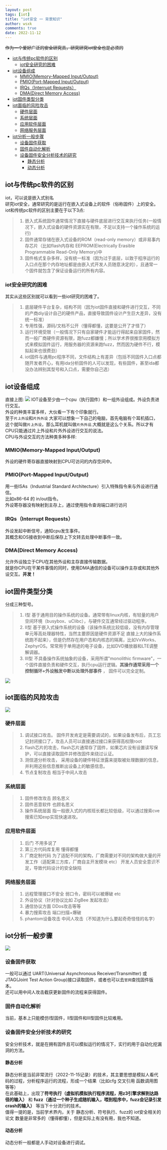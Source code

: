 ```yaml
---
layout: post
tags: [iot]
title: "iot安全 一 背景知识"
author: wsxk
comments: true
date: 2022-11-12
---
```


~~作为一个爱好广泛的安全研究员，研究研究iot安全也是必须的~~<br>


- [iot与传统pc软件的区别](#iot与传统pc软件的区别)
  - [iot安全研究的困难](#iot安全研究的困难)
- [iot设备组成](#iot设备组成)
  - [MMIO(Memory-Mapped Input/Output)](#mmiomemory-mapped-inputoutput)
  - [PMIO(Port-Mapped Input/Output)](#pmioport-mapped-inputoutput)
  - [IRQs（Interrupt Requests）](#irqsinterrupt-requests)
  - [DMA(Direct Memory Access)](#dmadirect-memory-access)
- [iot固件类型分类](#iot固件类型分类)
- [iot面临的风险攻击](#iot面临的风险攻击)
  - [硬件层面](#硬件层面)
  - [系统层面](#系统层面)
  - [应用软件层面](#应用软件层面)
  - [网络服务层面](#网络服务层面)
- [iot分析一般步骤](#iot分析一般步骤)
  - [设备固件获取](#设备固件获取)
  - [固件自动化解析](#固件自动化解析)
  - [设备固件安全分析技术的研究](#设备固件安全分析技术的研究)
    - [静态分析](#静态分析)
    - [动态分析](#动态分析)


<!-- Google tag (gtag.js) -->
<script async src="https://www.googletagmanager.com/gtag/js?id=G-C22S5YSYL7"></script>
<script>
  window.dataLayer = window.dataLayer || [];
  function gtag(){dataLayer.push(arguments);}
  gtag('js', new Date());

  gtag('config', 'G-C22S5YSYL7');
</script>


## iot与传统pc软件的区别<br>
iot，可以说是嵌入式别名<br>
研究iot安全，通常研究的是运行在嵌入式设备上的软件（俗称固件）上的安全。<br>
iot和传统pc软件的区别主要在于以下3点:
> 1. 嵌入式系统固件通常情况下直接与硬件底层进行交互来执行任务(一般情况下，嵌入式设备的硬件资源实在有限，不足以支持一个操作系统的运行)
> 2. 固件通常存储在嵌入式设备的ROM（read-only memory）或非易事内存芯片（比如flash内存和 EEPROM(Electrically Erasible Programmable Read-Only Memory)中
> 3. 固件格式复杂多样，没有统一标准（因为过于底层，以致于程序运行的入口点在那个内存地址都是由嵌入式开发人员随意决定的），且通常一个固件就包含了保证设备运行的所有内容。

### iot安全研究的困难<br>
其实从这些区别就可以看到一些iot研究的困难了。<br>
> 1. 底层硬件平台复杂，结构不同（因为iot固件直接和硬件进行交互，不同的产商diy设计自己的硬件产品，直接导致固件设计产生巨大差异，没有统一标准）
> 2. 专用性强，源码/文档不公开（懂得都懂，这要是公开了才怪了）
> 3. 运行环境受限（一般情况下只有自家硬件才能运行得起来自家固件，然而一般厂商硬件资源有限，跑fuzz都嫌慢；所以学术界很推崇用模拟方式来模拟固件运行，用服务器的资源来跑fuzz，然而因为硬件不行，模拟起来也很费劲）
> 4. iot固件与通用pc程序不同，文件结构上有差异（包括不同固件入口点都随开发者开心，有用ida分析固件的人可以发现，有些固件，甚至ida都没办法辨别其型号和入口点，需要你自己选）

## iot设备组成<br>
直接上图:
![](https://raw.githubusercontent.com/wsxk/wsxk_pictures/main/2022-6-27-DNS/20221114191909.png)
IOT设备至少由一个cpu（执行固件）和一组外设组成。外设负责进行交互。<br>
外设的种类丰富多样，大伙看一下有个印象就行。<br>
至于`片上外设`和`片外外设` 大家可以想象一下自己的电脑，首先电脑有个耳机插口，这个就叫做`片上外设`，那么耳机就叫做`片外外设`.大概就是这么个关系。所以才有 CPU只能通过片上外设和片外外设进行交互的说法。<br>
CPU与外设交互的方法种类多种多样:

### MMIO(Memory-Mapped Input/Output)<br>
外设的硬件寄存器直接映射到CPU可访问的内存空间中。<br>
### PMIO(Port-Mapped Input/Output)<br>
用一些ISAs（Industrial Standard Architecture）引入特殊指令来与外设进行通信。<br>
比如x86-64 的 in/out指令。<br>
外设寄存器没有映射到主存上，通过使用指令查询端口进行访问<br>
### IRQs（Interrupt Requests）<br>
外设发起中断信号，通知cpu发生事件。<br>
其概念和OS接收到中断后保存上下文转去处理中断事件一致。<br>
### DMA(Direct Memory Access)<br>
允许外设独立于CPU在其他外设和主存直接传输数据。<br>
就是你CPU在干某件事情的同时，使用DMA通信的设备可以操作主存或和其他外设交互。**并发！**<br>

## iot固件类型分类<br>
分成三种型号。<br>
> 1. I型 基于通用目的操作系统的设备。通常带有linux内核，有轻量的用户空间环境（busybox、uClibc），与硬件交互通常经过驱动程序。
> 2. II型 基于嵌入式操作系统的设备（该操作系统比较低级，没有内存管理单元等高处理器特性，当然主要原因是硬件资源不足 直接上大的操作系统跑不起来），但是仍然存在用户态和内核态的隔离，比如VxWorks、ZephyrOS。常常用于单用途的电子设备，比如DVD播放器和LTE调整解调器。
> 3. III型 不具备操作系统抽象的设备，采用所谓"monolithic firmware"，一个固件直接负责和硬件交互，执行cpu运行逻辑。**其操作通常采用一个控制循环+外设触发中断以处理外部事件** ， 固件可以完全定制。

![](https://raw.githubusercontent.com/wsxk/wsxk_pictures/main/2022-6-27-DNS/20221115110233.png)

## iot面临的风险攻击<br>
![](https://raw.githubusercontent.com/wsxk/wsxk_pictures/main/2022-6-27-DNS/20221115110332.png)

### 硬件层面<br>
> 1. 调试接口攻击。 固件开发肯定是需要调试的，如果设备发布后，员工忘记封闭接口了，攻击人员可以直接通过接口来获得高权限root
> 2. flash芯片的攻击，flash芯片通常存了固件，如果芯片没有设置读写保护，可以直接读取固件并修改固件来绕过认证。
> 3. 测信道分析攻击， 采用设备的硬件特征泄露来提取被处理数据的信息，并利用这些信息推断出设备上的敏感信息。
> 4. 节点复制攻击 相当于中间人攻击

### 系统层面<br>
> 1. 固件修改攻击 顾名思义
> 2. 固件恶意软件 也顾名思义
> 3. 操作系统层面 指一般嵌入式的内核班长都比较低级，可以通过搜索cve 搜索已知exp实现快速进攻。


### 应用软件层面<br>
> 1. 后门 不用多说了
> 2. 第三方代码库复用 懂得都懂
> 3. 厂商定制代码 为了适配不同的架构，厂商需要对不同的架构做大量的开发工作（适配第三方库，厂商自主开发模块 etc） 开发人员安全意识不足，导致代码设计的安全缺陷

### 网络服务层面<br>
> 1. 远程管理接口不安全 弱口令，密码可以被爆破 etc
> 2. 外设协议（针对协议比如 ZigBee 发起攻击）
> 3. 通信协议方面 DDos攻击等等
> 4. 暴力搜索攻击 端口扫描+爆破
> 5. phantom设备攻击 中间人攻击（不知道为什么要起奇奇怪怪的名字）


## iot分析一般步骤<br>
![](https://raw.githubusercontent.com/wsxk/wsxk_pictures/main/2022-6-27-DNS/20221115112539.png)

### 设备固件获取<br>
一般可以通过 UART(Universal Asynchronous Receiver/Transmitter) 或 JTAG(Joint Test Action Group)接口读取固件，或者也可以去`官网`查找固件版本。<br>还可以用中间人攻击截获更新固件的流程来获得固件。<br>

### 固件自动化解析<br>
当前，基本上只能模仿I型固件，II型固件和III型固件比较难用。<br>

### 设备固件安全分析技术的研究<br>
安全分析技术，就是在拥有固件且可以模拟运行的情况下，实行的用于自动化挖漏洞的方法。<br>
#### 静态分析<br>
静态分析是当前非常流行（2022-11-15记录）的技术，其主要思想是模拟人看代码的过程，分析程序运行的流程，形成一个结果（比如cfg 交叉引用 函数调用图 等等）<br>
在此基础上，出现了**符号执行（虚拟机模拟执行程序流程，用z3引擎求解到达路径的输入）** 和 **fuzz（通过一个种子生成随机输入，喂到程序中，fuzz会记录引发crash的输入）** 等当下十分流行的技术。<br>
值得一提的是，当前学术界内，关于 静态分析、符号执行、fuzz的 iot安全相关的论文 数量是非常多的（懂得都懂），但是实际上有没有用，我也不知道。<br>

#### 动态分析<br>
动态分析一般都是人手动对设备进行调试。<br>
